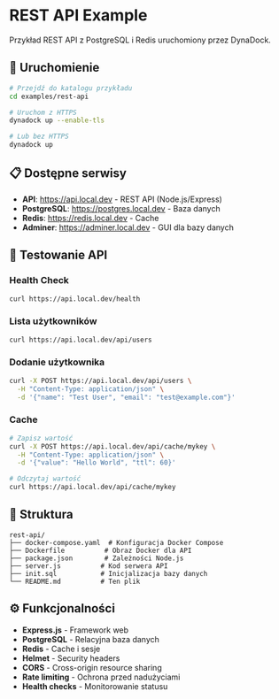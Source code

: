 # REST API Example

Przykład REST API z PostgreSQL i Redis uruchomiony przez DynaDock.

## 🚀 Uruchomienie

```bash
# Przejdź do katalogu przykładu
cd examples/rest-api

# Uruchom z HTTPS
dynadock up --enable-tls

# Lub bez HTTPS
dynadock up
```

## 📋 Dostępne serwisy

- **API**: https://api.local.dev - REST API (Node.js/Express)
- **PostgreSQL**: https://postgres.local.dev - Baza danych
- **Redis**: https://redis.local.dev - Cache
- **Adminer**: https://adminer.local.dev - GUI dla bazy danych

## 🧪 Testowanie API

### Health Check
```bash
curl https://api.local.dev/health
```

### Lista użytkowników
```bash
curl https://api.local.dev/api/users
```

### Dodanie użytkownika
```bash
curl -X POST https://api.local.dev/api/users \
  -H "Content-Type: application/json" \
  -d '{"name": "Test User", "email": "test@example.com"}'
```

### Cache
```bash
# Zapisz wartość
curl -X POST https://api.local.dev/api/cache/mykey \
  -H "Content-Type: application/json" \
  -d '{"value": "Hello World", "ttl": 60}'

# Odczytaj wartość
curl https://api.local.dev/api/cache/mykey
```

## 📁 Struktura

```
rest-api/
├── docker-compose.yaml  # Konfiguracja Docker Compose
├── Dockerfile          # Obraz Docker dla API
├── package.json        # Zależności Node.js
├── server.js          # Kod serwera API
├── init.sql           # Inicjalizacja bazy danych
└── README.md          # Ten plik
```

## ⚙️ Funkcjonalności

- **Express.js** - Framework web
- **PostgreSQL** - Relacyjna baza danych
- **Redis** - Cache i sesje
- **Helmet** - Security headers
- **CORS** - Cross-origin resource sharing
- **Rate limiting** - Ochrona przed nadużyciami
- **Health checks** - Monitorowanie statusu
